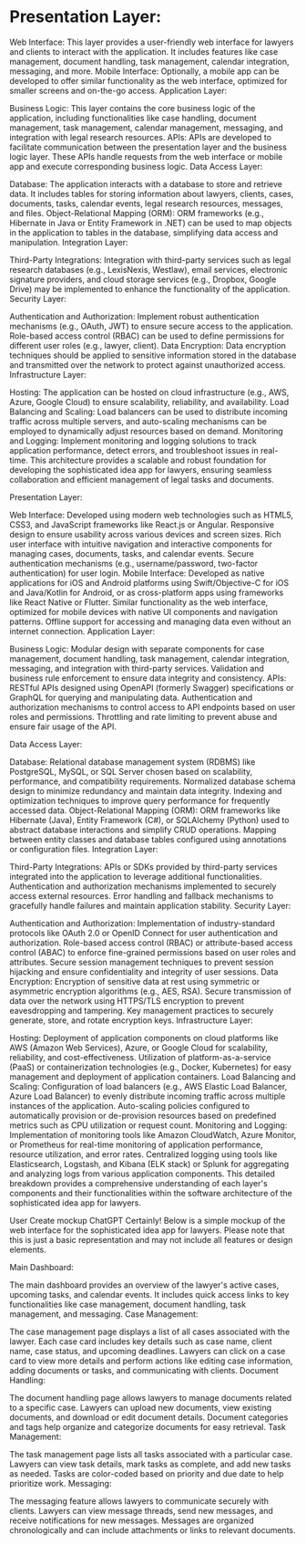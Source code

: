 # Presentation Layer:

Web Interface: This layer provides a user-friendly web interface for lawyers and clients to interact with the
application. It includes features like case management, document handling, task management, calendar integration,
messaging, and more.
Mobile Interface: Optionally, a mobile app can be developed to offer similar functionality as the web interface,
optimized for smaller screens and on-the-go access.
Application Layer:

Business Logic: This layer contains the core business logic of the application, including functionalities like case
handling, document management, task management, calendar management, messaging, and integration with legal research
resources.
APIs: APIs are developed to facilitate communication between the presentation layer and the business logic layer. These
APIs handle requests from the web interface or mobile app and execute corresponding business logic.
Data Access Layer:

Database: The application interacts with a database to store and retrieve data. It includes tables for storing
information about lawyers, clients, cases, documents, tasks, calendar events, legal research resources, messages, and
files.
Object-Relational Mapping (ORM): ORM frameworks (e.g., Hibernate in Java or Entity Framework in .NET) can be used to map
objects in the application to tables in the database, simplifying data access and manipulation.
Integration Layer:

Third-Party Integrations: Integration with third-party services such as legal research databases (e.g., LexisNexis,
Westlaw), email services, electronic signature providers, and cloud storage services (e.g., Dropbox, Google Drive) may
be implemented to enhance the functionality of the application.
Security Layer:

Authentication and Authorization: Implement robust authentication mechanisms (e.g., OAuth, JWT) to ensure secure access
to the application. Role-based access control (RBAC) can be used to define permissions for different user roles (e.g.,
lawyer, client).
Data Encryption: Data encryption techniques should be applied to sensitive information stored in the database and
transmitted over the network to protect against unauthorized access.
Infrastructure Layer:

Hosting: The application can be hosted on cloud infrastructure (e.g., AWS, Azure, Google Cloud) to ensure scalability,
reliability, and availability.
Load Balancing and Scaling: Load balancers can be used to distribute incoming traffic across multiple servers, and
auto-scaling mechanisms can be employed to dynamically adjust resources based on demand.
Monitoring and Logging: Implement monitoring and logging solutions to track application performance, detect errors, and
troubleshoot issues in real-time.
This architecture provides a scalable and robust foundation for developing the sophisticated idea app for lawyers,
ensuring seamless collaboration and efficient management of legal tasks and documents.


Presentation Layer:

Web Interface:
Developed using modern web technologies such as HTML5, CSS3, and JavaScript frameworks like React.js or Angular.
Responsive design to ensure usability across various devices and screen sizes.
Rich user interface with intuitive navigation and interactive components for managing cases, documents, tasks, and
calendar events.
Secure authentication mechanisms (e.g., username/password, two-factor authentication) for user login.
Mobile Interface:
Developed as native applications for iOS and Android platforms using Swift/Objective-C for iOS and Java/Kotlin for
Android, or as cross-platform apps using frameworks like React Native or Flutter.
Similar functionality as the web interface, optimized for mobile devices with native UI components and navigation
patterns.
Offline support for accessing and managing data even without an internet connection.
Application Layer:

Business Logic:
Modular design with separate components for case management, document handling, task management, calendar integration,
messaging, and integration with third-party services.
Validation and business rule enforcement to ensure data integrity and consistency.
APIs:
RESTful APIs designed using OpenAPI (formerly Swagger) specifications or GraphQL for querying and manipulating data.
Authentication and authorization mechanisms to control access to API endpoints based on user roles and permissions.
Throttling and rate limiting to prevent abuse and ensure fair usage of the API.

Data Access Layer:

Database:
Relational database management system (RDBMS) like PostgreSQL, MySQL, or SQL Server chosen based on scalability,
performance, and compatibility requirements.
Normalized database schema design to minimize redundancy and maintain data integrity.
Indexing and optimization techniques to improve query performance for frequently accessed data.
Object-Relational Mapping (ORM):
ORM frameworks like Hibernate (Java), Entity Framework (C#), or SQLAlchemy (Python) used to abstract database
interactions and simplify CRUD operations.
Mapping between entity classes and database tables configured using annotations or configuration files.
Integration Layer:

Third-Party Integrations:
APIs or SDKs provided by third-party services integrated into the application to leverage additional functionalities.
Authentication and authorization mechanisms implemented to securely access external resources.
Error handling and fallback mechanisms to gracefully handle failures and maintain application stability.
Security Layer:

Authentication and Authorization:
Implementation of industry-standard protocols like OAuth 2.0 or OpenID Connect for user authentication and
authorization.
Role-based access control (RBAC) or attribute-based access control (ABAC) to enforce fine-grained permissions based on
user roles and attributes.
Secure session management techniques to prevent session hijacking and ensure confidentiality and integrity of user
sessions.
Data Encryption:
Encryption of sensitive data at rest using symmetric or asymmetric encryption algorithms (e.g., AES, RSA).
Secure transmission of data over the network using HTTPS/TLS encryption to prevent eavesdropping and tampering.
Key management practices to securely generate, store, and rotate encryption keys.
Infrastructure Layer:

Hosting:
Deployment of application components on cloud platforms like AWS (Amazon Web Services), Azure, or Google Cloud for
scalability, reliability, and cost-effectiveness.
Utilization of platform-as-a-service (PaaS) or containerization technologies (e.g., Docker, Kubernetes) for easy
management and deployment of application containers.
Load Balancing and Scaling:
Configuration of load balancers (e.g., AWS Elastic Load Balancer, Azure Load Balancer) to evenly distribute incoming
traffic across multiple instances of the application.
Auto-scaling policies configured to automatically provision or de-provision resources based on predefined metrics such
as CPU utilization or request count.
Monitoring and Logging:
Implementation of monitoring tools like Amazon CloudWatch, Azure Monitor, or Prometheus for real-time monitoring of
application performance, resource utilization, and error rates.
Centralized logging using tools like Elasticsearch, Logstash, and Kibana (ELK stack) or Splunk for aggregating and
analyzing logs from various application components.
This detailed breakdown provides a comprehensive understanding of each layer's components and their functionalities
within the software architecture of the sophisticated idea app for lawyers.

User
Create mockup
ChatGPT
Certainly! Below is a simple mockup of the web interface for the sophisticated idea app for lawyers. Please note that
this is just a basic representation and may not include all features or design elements.

Main Dashboard:

The main dashboard provides an overview of the lawyer's active cases, upcoming tasks, and calendar events.
It includes quick access links to key functionalities like case management, document handling, task management, and
messaging.
Case Management:

The case management page displays a list of all cases associated with the lawyer.
Each case card includes key details such as case name, client name, case status, and upcoming deadlines.
Lawyers can click on a case card to view more details and perform actions like editing case information, adding
documents or tasks, and communicating with clients.
Document Handling:

The document handling page allows lawyers to manage documents related to a specific case.
Lawyers can upload new documents, view existing documents, and download or edit document details.
Document categories and tags help organize and categorize documents for easy retrieval.
Task Management:

The task management page lists all tasks associated with a particular case.
Lawyers can view task details, mark tasks as complete, and add new tasks as needed.
Tasks are color-coded based on priority and due date to help prioritize work.
Messaging:

The messaging feature allows lawyers to communicate securely with clients.
Lawyers can view message threads, send new messages, and receive notifications for new messages.
Messages are organized chronologically and can include attachments or links to relevant documents.
